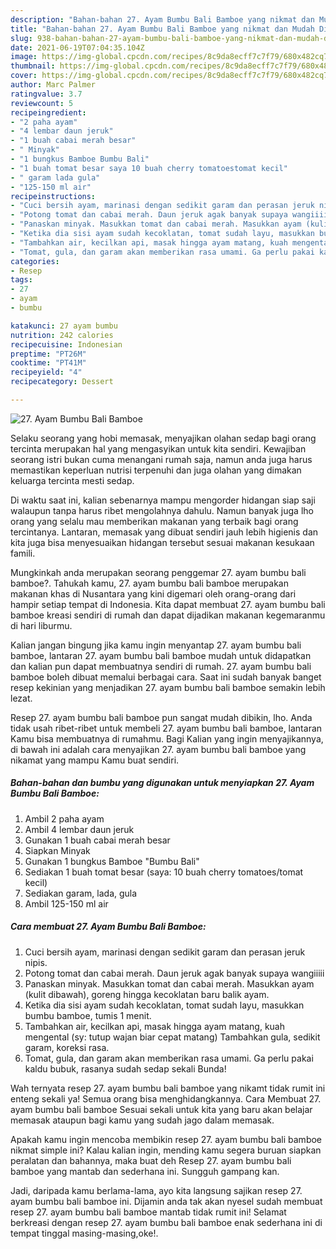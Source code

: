 ```yaml
---
description: "Bahan-bahan 27. Ayam Bumbu Bali Bamboe yang nikmat dan Mudah Dibuat"
title: "Bahan-bahan 27. Ayam Bumbu Bali Bamboe yang nikmat dan Mudah Dibuat"
slug: 938-bahan-bahan-27-ayam-bumbu-bali-bamboe-yang-nikmat-dan-mudah-dibuat
date: 2021-06-19T07:04:35.104Z
image: https://img-global.cpcdn.com/recipes/8c9da8ecff7c7f79/680x482cq70/27-ayam-bumbu-bali-bamboe-foto-resep-utama.jpg
thumbnail: https://img-global.cpcdn.com/recipes/8c9da8ecff7c7f79/680x482cq70/27-ayam-bumbu-bali-bamboe-foto-resep-utama.jpg
cover: https://img-global.cpcdn.com/recipes/8c9da8ecff7c7f79/680x482cq70/27-ayam-bumbu-bali-bamboe-foto-resep-utama.jpg
author: Marc Palmer
ratingvalue: 3.7
reviewcount: 5
recipeingredient:
- "2 paha ayam"
- "4 lembar daun jeruk"
- "1 buah cabai merah besar"
- " Minyak"
- "1 bungkus Bamboe Bumbu Bali"
- "1 buah tomat besar saya 10 buah cherry tomatoestomat kecil"
- " garam lada gula"
- "125-150 ml air"
recipeinstructions:
- "Cuci bersih ayam, marinasi dengan sedikit garam dan perasan jeruk nipis."
- "Potong tomat dan cabai merah. Daun jeruk agak banyak supaya wangiiiii"
- "Panaskan minyak. Masukkan tomat dan cabai merah. Masukkan ayam (kulit dibawah), goreng hingga kecoklatan baru balik ayam."
- "Ketika dia sisi ayam sudah kecoklatan, tomat sudah layu, masukkan bumbu bamboe, tumis 1 menit."
- "Tambahkan air, kecilkan api, masak hingga ayam matang, kuah mengental (sy: tutup wajan biar cepat matang) Tambahkan gula, sedikit garam, koreksi rasa."
- "Tomat, gula, dan garam akan memberikan rasa umami. Ga perlu pakai kaldu bubuk, rasanya sudah sedap sekali Bunda!"
categories:
- Resep
tags:
- 27
- ayam
- bumbu

katakunci: 27 ayam bumbu 
nutrition: 242 calories
recipecuisine: Indonesian
preptime: "PT26M"
cooktime: "PT41M"
recipeyield: "4"
recipecategory: Dessert

---
```



![27. Ayam Bumbu Bali Bamboe](https://img-global.cpcdn.com/recipes/8c9da8ecff7c7f79/680x482cq70/27-ayam-bumbu-bali-bamboe-foto-resep-utama.jpg)

Selaku seorang yang hobi memasak, menyajikan olahan sedap bagi orang tercinta merupakan hal yang mengasyikan untuk kita sendiri. Kewajiban seorang istri bukan cuma menangani rumah saja, namun anda juga harus memastikan keperluan nutrisi terpenuhi dan juga olahan yang dimakan keluarga tercinta mesti sedap.

Di waktu  saat ini, kalian sebenarnya mampu mengorder hidangan siap saji walaupun tanpa harus ribet mengolahnya dahulu. Namun banyak juga lho orang yang selalu mau memberikan makanan yang terbaik bagi orang tercintanya. Lantaran, memasak yang dibuat sendiri jauh lebih higienis dan kita juga bisa menyesuaikan hidangan tersebut sesuai makanan kesukaan famili. 



Mungkinkah anda merupakan seorang penggemar 27. ayam bumbu bali bamboe?. Tahukah kamu, 27. ayam bumbu bali bamboe merupakan makanan khas di Nusantara yang kini digemari oleh orang-orang dari hampir setiap tempat di Indonesia. Kita dapat membuat 27. ayam bumbu bali bamboe kreasi sendiri di rumah dan dapat dijadikan makanan kegemaranmu di hari liburmu.

Kalian jangan bingung jika kamu ingin menyantap 27. ayam bumbu bali bamboe, lantaran 27. ayam bumbu bali bamboe mudah untuk didapatkan dan kalian pun dapat membuatnya sendiri di rumah. 27. ayam bumbu bali bamboe boleh dibuat memalui berbagai cara. Saat ini sudah banyak banget resep kekinian yang menjadikan 27. ayam bumbu bali bamboe semakin lebih lezat.

Resep 27. ayam bumbu bali bamboe pun sangat mudah dibikin, lho. Anda tidak usah ribet-ribet untuk membeli 27. ayam bumbu bali bamboe, lantaran Kamu bisa membuatnya di rumahmu. Bagi Kalian yang ingin menyajikannya, di bawah ini adalah cara menyajikan 27. ayam bumbu bali bamboe yang nikamat yang mampu Kamu buat sendiri.

<!--inarticleads1-->

##### Bahan-bahan dan bumbu yang digunakan untuk menyiapkan 27. Ayam Bumbu Bali Bamboe:

1. Ambil 2 paha ayam
1. Ambil 4 lembar daun jeruk
1. Gunakan 1 buah cabai merah besar
1. Siapkan  Minyak
1. Gunakan 1 bungkus Bamboe &#34;Bumbu Bali&#34;
1. Sediakan 1 buah tomat besar (saya: 10 buah cherry tomatoes/tomat kecil)
1. Sediakan  garam, lada, gula
1. Ambil 125-150 ml air




<!--inarticleads2-->

##### Cara membuat 27. Ayam Bumbu Bali Bamboe:

1. Cuci bersih ayam, marinasi dengan sedikit garam dan perasan jeruk nipis.
1. Potong tomat dan cabai merah. Daun jeruk agak banyak supaya wangiiiii
1. Panaskan minyak. Masukkan tomat dan cabai merah. Masukkan ayam (kulit dibawah), goreng hingga kecoklatan baru balik ayam.
1. Ketika dia sisi ayam sudah kecoklatan, tomat sudah layu, masukkan bumbu bamboe, tumis 1 menit.
1. Tambahkan air, kecilkan api, masak hingga ayam matang, kuah mengental (sy: tutup wajan biar cepat matang) Tambahkan gula, sedikit garam, koreksi rasa.
1. Tomat, gula, dan garam akan memberikan rasa umami. Ga perlu pakai kaldu bubuk, rasanya sudah sedap sekali Bunda!




Wah ternyata resep 27. ayam bumbu bali bamboe yang nikamt tidak rumit ini enteng sekali ya! Semua orang bisa menghidangkannya. Cara Membuat 27. ayam bumbu bali bamboe Sesuai sekali untuk kita yang baru akan belajar memasak ataupun bagi kamu yang sudah jago dalam memasak.

Apakah kamu ingin mencoba membikin resep 27. ayam bumbu bali bamboe nikmat simple ini? Kalau kalian ingin, mending kamu segera buruan siapkan peralatan dan bahannya, maka buat deh Resep 27. ayam bumbu bali bamboe yang mantab dan sederhana ini. Sungguh gampang kan. 

Jadi, daripada kamu berlama-lama, ayo kita langsung sajikan resep 27. ayam bumbu bali bamboe ini. Dijamin anda tak akan nyesel sudah membuat resep 27. ayam bumbu bali bamboe mantab tidak rumit ini! Selamat berkreasi dengan resep 27. ayam bumbu bali bamboe enak sederhana ini di tempat tinggal masing-masing,oke!.

